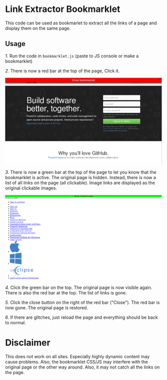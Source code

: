 # Link Extractor Bookmarklet

This code can be used as bookmarlet to extract all the links of a page and
display them on the same page.

## Usage

*1.* Run the code in `bookmarklet.js` (paste to JS console or make a
   bookmarklet)

*2.* There is now a red bar at the top of the page, Click it.

![Red Bar](res/screenshot-red-bar.png)

*3.* There is now a green bar at the top of the page to let you know that
the bookmarklet is active. The original page is hidden. Instead, there is
now a list of all links on the page (all clickable). Image links are
displayed as the original clickable images.

![Green Bar](res/screenshot-green-bar.png)

*4.* Click the green bar on the top. The original page is now visible
again. There is also the red bar at the top. The list of links is gone.

*5.* Click the close button on the right of the red bar ("Close"). The red
bar is now gone. The original page is restored.
   
*6.* If there are glitches, just reload the page and everything should be
back to normal.

# Disclaimer

This does not work on all sites. Especially highly dynamic content may
cause problems. Also, the bookmarklet CSS/JS may interfere with the
original page or the other way around. Also, it may not catch all the links
on the page.
